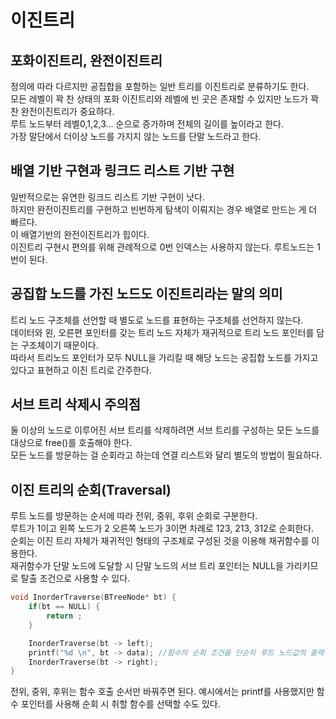 # 이진트리

## 포화이진트리, 완전이진트리
정의에 따라 다르지만 공집합을 포함하는 일반 트리를 이진트리로 분류하기도 한다.  
모든 레벨이 꽉 찬 상태의 포화 이진트리와 레벨에 빈 곳은 존재할 수 있지만 노드가 꽉 찬 완전이진트리가 중요하다.  
루트 노드부터 레벨0,1,2,3... 순으로 증가하며 전체의 길이를 높이라고 한다.  
가장 말단에서 더이상 노드를 가지지 않는 노드를 단말 노드라고 한다.  

## 배열 기반 구현과 링크드 리스트 기반 구현
일반적으로는 유연한 링크드 리스트 기반 구현이 낫다.  
하지만 완전이진트리를 구현하고 빈번하게 탐색이 이뤄지는 경우 배열로 만드는 게 더 빠르다.  
이 배열기반의 완전이진트리가 힙이다.  
이진트리 구현시 편의를 위해 관례적으로 0번 인덱스는 사용하지 않는다. 루트노드는 1번이 된다.  

## 공집합 노드를 가진 노드도 이진트리라는 말의 의미
트리 노드 구조체를 선언할 때 별도로 노드를 표현하는 구조체를 선언하지 않는다.  
데이터와 왼, 오른편 포인터를 갖는 트리 노드 자체가 재귀적으로 트리 노드 포인터를 담는 구조체이기 때문이다.  
따라서 트리노드 포인터가 모두 NULL을 가리킬 때 해당 노드는 공집합 노드를 가지고 있다고 표현하고 이진 트리로 간주한다.  

## 서브 트리 삭제시 주의점
둘 이상의 노드로 이루어진 서브 트리를 삭제하려면 서브 트리를 구성하는 모든 노드를 대상으로 free()를 호출해야 한다.  
모든 노드를 방문하는 걸 순회라고 하는데 연결 리스트와 달리 별도의 방법이 필요하다.

## 이진 트리의 순회(Traversal)
루트 노드를 방문하는 순서에 따라 전위, 중위, 후위 순회로 구분한다.  
루트가 1이고 왼쪽 노드가 2 오른쪽 노드가 3이면 차례로 123, 213, 312로 순회한다.  
순회는 이진 트리 자체가 재귀적인 형태의 구조체로 구성된 것을 이용해 재귀함수를 이용한다.  
재귀함수가 단말 노드에 도달할 시 단말 노드의 서브 트리 포인터는 NULL을 가리키므로 탈출 조건으로 사용할 수 있다.
```c
void InorderTraverse(BTreeNode* bt) {
	if(bt == NULL) {
		return ;
	}

	InorderTraverse(bt -> left);
	printf("%d \n", bt -> data); //함수의 순회 조건을 단순히 루트 노드값의 출력이라고 전제한다.
	InorderTraverse(bt -> right);
}
```
전위, 중위, 후위는 함수 호출 순서만 바꿔주면 된다.
예시에서는 printf를 사용했지만 함수 포인터를 사용해 순회 시 취할 함수를 선택할 수도 있다.

